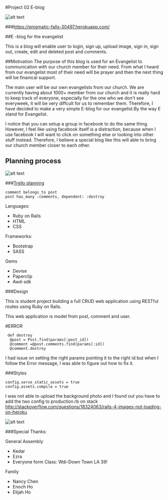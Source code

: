 #Project 02 E-blog

![alt text](http://images.christianpost.com/full/42791/evangelist.jpg)

###<https://enigmatic-falls-30497.herokuapp.com/>

##E -blog for the evangelist


This is a blog will enable user to login, sign up, upload image, sign in, sign out, create, edit and deleted post and comments. 


##Motivation
The purpose of this blog is used for an Evangelist to communication with our church member for their need. From what I heard from our evangelist most of their need will be prayer and then the next thing will be finanical support. 

The main user will be our own evangelists from our church. We are currently having about 1000+ member from our church and it is really hard to keep track of everyone, especially for the one who we don't see everyweek, it will be very diffcult for us to remember them. Therefore, I have decided to make a very simple E-blog for our evangelist.By the way E stand for Evangelist. 

I notice that you can setup a group in facebook to do the same thing. However, I feel like using facebook itself is a distraction, because when I use facebook I will want to click on something else or looking into other stuff instead. Therefore, I believe a special blog like this will able to bring our church member closer to each other. 


## Planning process


![alt text](http://nerdist.com/wp-content/uploads/2015/06/o-POWERPUFF-GIRLS-facebook.jpg)

###[Trello planning](https://trello.com/b/UnoQ2QKO/2nd-project-wdi-39)

```
comment belongs_to post
post has_many :comments, dependent: :destroy

```


Languages:

* Ruby on Rails
* HTML
* CSS

Frameworks:

* Bootstrap
* SASS

Gems

* Devise
* Paperclip
* Awd-sdk

###Design

This is student project building a full CRUD web application using RESTful routes using Ruby on Rails.

This web application is model from post, comment and user.

#ERROR

```
 def destroy
  @post = Post.find(params[:post_id])
  @comment =@post.comments.find(params[:id])
  @comment.destroy
```

I had issue on setting the right params pointing it to the right id but when I follow the Error message, I was able to figure out how to fix it. 

###Styles
```
config.serve_static_assets = true
config.assets.compile = true
```


I was not able to upload the background photo and I found out you have to add the two config to production.rb on stack
<http://stackoverflow.com/questions/18324063/rails-4-images-not-loading-on-heroku>

![alt text](http://www.nges-mumbai.org/AboutUs/SpecialThanks/images/fraction-slider/base_3.jpg)

###Special Thanks:

General Assembly

* Kedar
* Ezra 
* Everyone form Class: Wdi-Down Town LA 39!

Family

* Nancy Chen
* Enoch Ho
* Elijah Ho